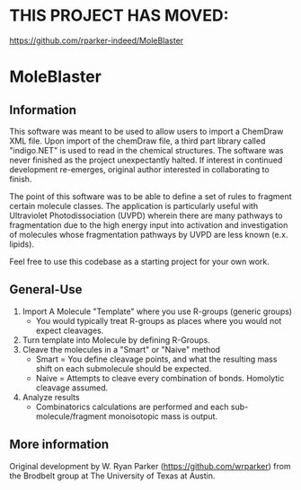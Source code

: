 # THIS PROJECT HAS MOVED:
https://github.com/rparker-indeed/MoleBlaster
# MoleBlaster

## Information
This software was meant to be used to allow users to import a ChemDraw XML file.  Upon import of the chemDraw file, a third part library called "indigo.NET" is used to read in the chemical structures.  The software was never finished as the project unexpectantly halted.  If interest in continued development re-emerges, original author interested in collaborating to finish.

The point of this software was to be able to define a set of rules to fragment certain molecule classes.  The application is particularly useful with Ultraviolet Photodissociation (UVPD) wherein there are many pathways to fragmentation due to the high energy input into activation and investigation of molecules whose fragmentation pathways by UVPD are less known (e.x. lipids). 

Feel free to use this codebase as a starting project for your own work.

## General-Use
1. Import A Molecule "Template" where you use R-groups (generic groups)
   * You would typically treat R-groups as places where you would not expect cleavages.  
2. Turn template into Molecule by defining R-Groups.
3. Cleave the molecules in a "Smart" or "Naive" method
    * Smart = You define cleavage points, and what the resulting mass shift on each submolecule should be expected.
    * Naive = Attempts to cleave every combination of bonds.  Homolytic cleavage assumed.
4. Analyze results
    * Combinatorics calculations are performed and each sub-molecule/fragment monoisotopic mass is output.


## More information
Original development by W. Ryan Parker (https://github.com/wrparker) from the Brodbelt group at The University of Texas at Austin.
